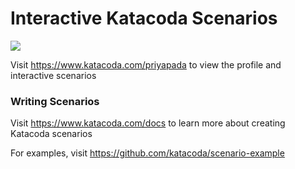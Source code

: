 # Interactive Katacoda Scenarios

[![](http://shields.katacoda.com/katacoda/priyapada/count.svg)](https://www.katacoda.com/priyapada "Get your profile on Katacoda.com")

Visit https://www.katacoda.com/priyapada to view the profile and interactive scenarios

### Writing Scenarios
Visit https://www.katacoda.com/docs to learn more about creating Katacoda scenarios

For examples, visit https://github.com/katacoda/scenario-example
